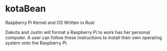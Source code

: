 # kotaBean
Raspberry Pi Kernel and OS Written in Rust

Dakota and Justin will format a Raspberry Pi to work has her personal computer. A user can follow these instructions to install their own operating system onto the Raspberry Pi.
